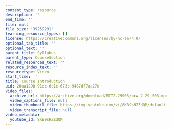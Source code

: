 ```yaml
---
content_type: resource
description: ''
end_time: ''
file: null
file_size: '39259291'
learning_resource_types: []
license: https://creativecommons.org/licenses/by-nc-sa/4.0/
optional_tab_title: ''
optional_text: ''
parent_title: Syllabus
parent_type: CourseSection
related_resources_text: ''
resource_index_text: ''
resourcetype: Video
start_time: ''
title: Course Introduction
uid: 20aa1298-91dc-6c1c-673c-9487df7aa27e
video_files:
  archive_url: https://archive.org/download/MIT2.29S03/ocw_2-29_S03.mp4
  video_captions_file: null
  video_thumbnail_file: https://img.youtube.com/vi/8KB9sHZZdQM/default.jpg
  video_transcript_file: null
video_metadata:
  youtube_id: 8KB9sHZZdQM
---
```

